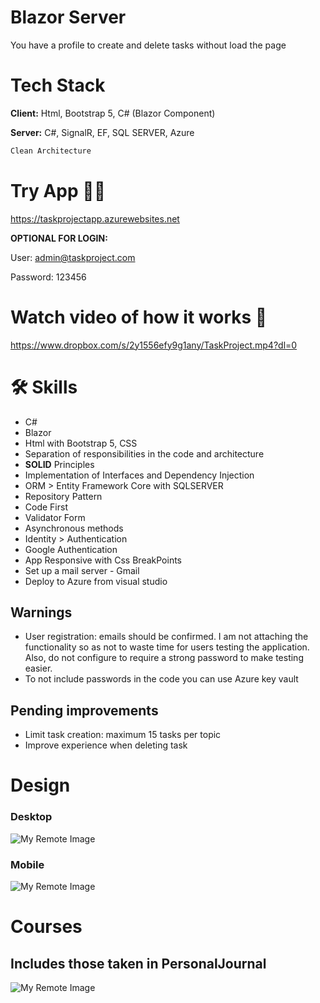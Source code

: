 # Blazor Server
You have a profile to create and delete tasks without load the page
# Tech Stack

**Client:** Html, Bootstrap 5, C# (Blazor Component)

**Server:** C#, SignalR, EF, SQL SERVER, Azure

```bash
Clean Architecture
```
# Try App 👩‍💻

https://taskprojectapp.azurewebsites.net

**OPTIONAL FOR LOGIN:**

User: admin@taskproject.com

Password: 123456

# Watch video of how it works 🎥

https://www.dropbox.com/s/2y1556efy9g1any/TaskProject.mp4?dl=0

# 🛠 Skills
* C#
* Blazor
* Html with Bootstrap 5, CSS
* Separation of responsibilities in the code and architecture
* **SOLID** Principles
* Implementation of Interfaces and Dependency Injection
* ORM > Entity Framework Core with SQLSERVER
* Repository Pattern
* Code First
* Validator Form
* Asynchronous methods
* Identity > Authentication
* Google Authentication
* App Responsive with Css BreakPoints
* Set up a mail server - Gmail
* Deploy to Azure from visual studio

## Warnings
* User registration: emails should be confirmed. I am not attaching the functionality so as not to waste time for users testing the application. Also, do not configure to require a strong password to make testing easier.
* To not include passwords in the code you can use Azure key vault

## Pending improvements

* Limit task creation: maximum 15 tasks per topic
* Improve experience when deleting task

# Design
### Desktop
![My Remote Image](https://uc4ab218fec87bf4a7330e7f493c.previews.dropboxusercontent.com/p/thumb/ABsuTldOXW0yh92BwsdTHpCJgEhfGbkgfpaOMaJ8_LP80Nsm-kodquYXDRLZIjzzxdqy71EjvV3yCTiur9B3Pu2tSDbIHGK15gmuBbp2ZKz6bKNBLLynCAIIgfDWXE45aNcWIQTHvGwT-fjU1RU3jdqVl0zGanCbvWTew9yuM1BvKFi6tjMmum0OEtHnLqGaTyvBFXhQ63zyjaRjfQ5n42lYzzhG3yE0u21U44vIBwSAuc3k4Kkcz3Tztkg03QnpL81kfj7hYg4B6ukwgpMttoXOuwkgqDGrhi7f2eFHFDdx2P_wxsHRvvgceF26s96sKCsv8MIZFzAjjq3j2Bfi_ijpQECTMNvggC-EgSX0ej6woA2Tg1z5VgvS-2igoYeA5vK6l1Cnk1Xr-jPU8o0V3cS4YpmanZmJsn0XlDTYCixxsw/p.png)

### Mobile
![My Remote Image](https://uc92eff29c71704dbbc9e6576f25.previews.dropboxusercontent.com/p/thumb/ABvVabWObKbs5wvsNzpvuiAEl7GLX0nqRN51mgLU9XrggbT6X5ckaJY9rUKPk4p-0TS5zaqDSllb_w0K5DUWh_wAJjuk4VbnwmMC-J2fLi_4PCjxe9KGM_I5gPWJtfbutmahdKhvqf539Ede0kNSnd2589ro-imsHzUbmzmo5VeYaFt7kL1j6ichcFYe1AGywCNqZwFPPEv3HsxuPqzuKcxR9KytusIDseP2yXUuKbnbrteGfPD3WTS6Du-Bane0oebbrCXC_n7jCuR-oxLQr2Qt9V9lmDCTfSf419Am6oco89yxBwojh-beFVzg6khtMk_WWK6n7uk0ihVgc8H7IsoZoOYpCcx4-4YsFbSfaDLlPxpphrCGsSbPGgsAtAhKSAlX2PttwyqbwZ0bF98w-PJvH2OoR_CJ6yyX_gVlbJqRXA/p.png)

# Courses

## Includes those taken in PersonalJournal

![My Remote Image](https://uc434ffbbd6452dbdcf5fb6736c8.previews.dropboxusercontent.com/p/pdf_img/ABvHmy8ZOlJek1q-pBCBg7cNbgxltzCQSCsFMxjQYustKIsDVzCfsGYQ3sOL7jBzBgiXns6l6ajOu45J4D3_9Z1vVIgGVB0ZHibyJmx8d0KDw6OF_ti9IfS_VonoFYT-MGQcFAiAByljZTfkRl1Ps3qsuhOTocBb_VR_-RFNSovmsOyfcQPtv412e750dFLMyH20Jlc9w92P3h5X-42SAWzRfDxJAtImBza6hXDXeTvD3VyRBaroxOQbM7U_6lLIbsCg1n30Qtvt9XBbKJ8zA4GFuvbHaZ_XHHQ9yGRgq7kHQnC1UXpTH69yx2f86FAbfOKEZuYEOBloVjI3DeaoYASnR4uU7FinB9A3sObooj_Z0owu_uJfvVzvwDsRNCMvoI7RzvLYMFhS9DATH-jcK5Uh/p.png?page=0&scale_percent=0)
